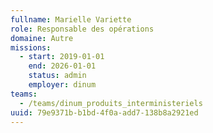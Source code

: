 ```yaml
---
fullname: Marielle Variette
role: Responsable des opérations
domaine: Autre
missions:
  - start: 2019-01-01
    end: 2026-01-01
    status: admin
    employer: dinum
teams:
  - /teams/dinum_produits_interministeriels
uuid: 79e9371b-b1bd-4f0a-add7-138b8a2921ed
---
```


